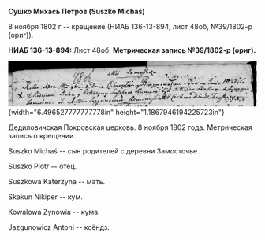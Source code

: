 **Сушко Михась Петров (Suszko Michaś)**

8 ноября 1802 г -- крещение (НИАБ 136-13-894, лист 48об, №39/1802-р
(ориг)).

**НИАБ 136-13-894:** Лист 48об. **Метрическая запись №39/1802-р
(ориг).**

![](./media/449982ac8418fa02f1ecb0cb5b8b82da9b50c505.png){width="6.496527777777778in"
height="1.1867946194225723in"}

Дедиловичская Покровская церковь. 8 ноября 1802 года. Метрическая запись
о крещении.

Suszko Michaś -- сын родителей с деревни Замосточье.

Suszko Piotr -- отец.

Suszkowa Katerzyna -- мать.

Skakun Nikiper -- кум.

Kowalowa Zynowia -- кума.

Jazgunowicz Antoni -- ксёндз.
